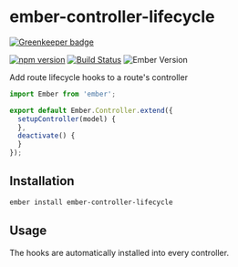 # ember-controller-lifecycle

[![Greenkeeper badge](https://badges.greenkeeper.io/kellyselden/ember-controller-lifecycle.svg)](https://greenkeeper.io/)

[![npm version](https://badge.fury.io/js/ember-controller-lifecycle.svg)](https://badge.fury.io/js/ember-controller-lifecycle)
[![Build Status](https://travis-ci.org/kellyselden/ember-controller-lifecycle.svg?branch=master)](https://travis-ci.org/kellyselden/ember-controller-lifecycle)
![Ember Version](https://embadge.io/v1/badge.svg?start=2.8.0)

Add route lifecycle hooks to a route's controller

```js
import Ember from 'ember';

export default Ember.Controller.extend({
  setupController(model) {
  },
  deactivate() {
  }
});
```

## Installation

```sh
ember install ember-controller-lifecycle
```

## Usage

The hooks are automatically installed into every controller.
